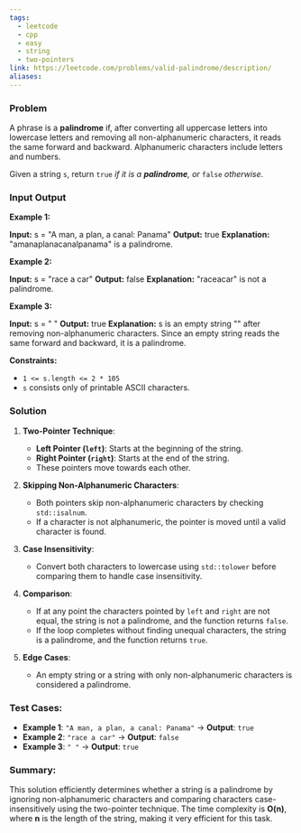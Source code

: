 ```yaml
---
tags:
  - leetcode
  - cpp
  - easy
  - string
  - two-pointers
link: https://leetcode.com/problems/valid-palindrome/description/
aliases:
---
```


### Problem

A phrase is a **palindrome** if, after converting all uppercase letters into lowercase letters and removing all non-alphanumeric characters, it reads the same forward and backward. Alphanumeric characters include letters and numbers.

Given a string `s`, return `true` _if it is a **palindrome**, or_ `false` _otherwise_.

### Input Output

**Example 1:**

**Input:** s = "A man, a plan, a canal: Panama"
**Output:** true
**Explanation:** "amanaplanacanalpanama" is a palindrome.

**Example 2:**

**Input:** s = "race a car"
**Output:** false
**Explanation:** "raceacar" is not a palindrome.

**Example 3:**

**Input:** s = " "
**Output:** true
**Explanation:** s is an empty string "" after removing non-alphanumeric characters.
Since an empty string reads the same forward and backward, it is a palindrome.

**Constraints:**

- `1 <= s.length <= 2 * 105`
- `s` consists only of printable ASCII characters.


### Solution


1. **Two-Pointer Technique**:
    
    - **Left Pointer (`left`)**: Starts at the beginning of the string.
    - **Right Pointer (`right`)**: Starts at the end of the string.
    - These pointers move towards each other.
2. **Skipping Non-Alphanumeric Characters**:
    
    - Both pointers skip non-alphanumeric characters by checking `std::isalnum`.
    - If a character is not alphanumeric, the pointer is moved until a valid character is found.
3. **Case Insensitivity**:
    
    - Convert both characters to lowercase using `std::tolower` before comparing them to handle case insensitivity.
4. **Comparison**:
    
    - If at any point the characters pointed by `left` and `right` are not equal, the string is not a palindrome, and the function returns `false`.
    - If the loop completes without finding unequal characters, the string is a palindrome, and the function returns `true`.
5. **Edge Cases**:
    
    - An empty string or a string with only non-alphanumeric characters is considered a palindrome.

### Test Cases:

- **Example 1**: `"A man, a plan, a canal: Panama"` -> **Output**: `true`
- **Example 2**: `"race a car"` -> **Output**: `false`
- **Example 3**: `" "` -> **Output**: `true`

### Summary:

This solution efficiently determines whether a string is a palindrome by ignoring non-alphanumeric characters and comparing characters case-insensitively using the two-pointer technique. The time complexity is **O(n)**, where **n** is the length of the string, making it very efficient for this task.













































